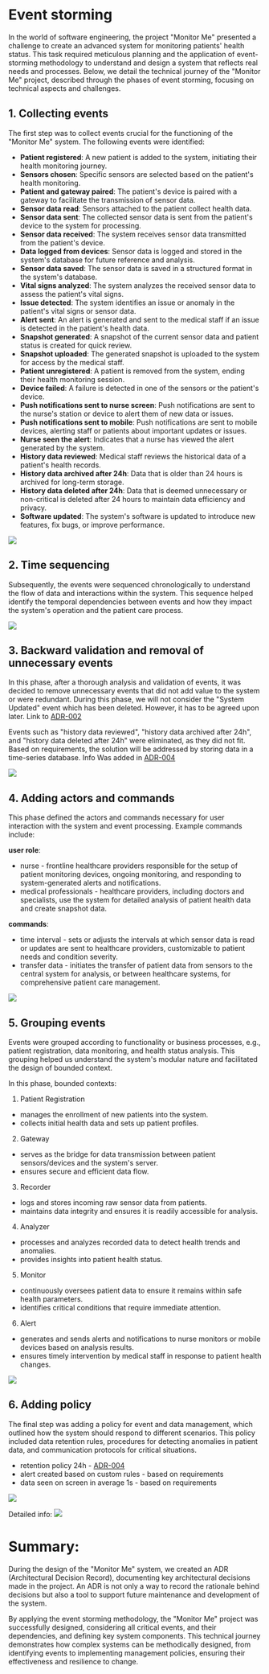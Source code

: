 # Event storming
In the world of software engineering, the project "Monitor Me" presented a challenge to create an advanced system for monitoring patients' health status. This task required meticulous planning and the application of event-storming methodology to understand and design a system that reflects real needs and processes. Below, we detail the technical journey of the "Monitor Me" project, described through the phases of event storming, focusing on technical aspects and challenges.

## 1. Collecting events
The first step was to collect events crucial for the functioning of the "Monitor Me" system. The following events were identified:

- **Patient registered**: A new patient is added to the system, initiating their health monitoring journey.
- **Sensors chosen**: Specific sensors are selected based on the patient's health monitoring.
- **Patient and gateway paired**: The patient's device is paired with a gateway to facilitate the transmission of sensor data.
- **Sensor data read**: Sensors attached to the patient collect health data.
- **Sensor data sent**: The collected sensor data is sent from the patient's device to the system for processing.
- **Sensor data received**: The system receives sensor data transmitted from the patient's device.
- **Data logged from devices**: Sensor data is logged and stored in the system's database for future reference and analysis.
- **Sensor data saved**: The sensor data is saved in a structured format in the system's database.
- **Vital signs analyzed**: The system analyzes the received sensor data to assess the patient's vital signs.
- **Issue detected**: The system identifies an issue or anomaly in the patient's vital signs or sensor data.
- **Alert sent**: An alert is generated and sent to the medical staff if an issue is detected in the patient's health data.
- **Snapshot generated**: A snapshot of the current sensor data and patient status is created for quick review.
- **Snapshot uploaded**: The generated snapshot is uploaded to the system for access by the medical staff.
- **Patient unregistered**: A patient is removed from the system, ending their health monitoring session.
- **Device failed**: A failure is detected in one of the sensors or the patient's device.
- **Push notifications sent to nurse screen**: Push notifications are sent to the nurse's station or device to alert them of new data or issues.
- **Push notifications sent to mobile**: Push notifications are sent to mobile devices, alerting staff or patients about important updates or issues.
- **Nurse seen the alert**: Indicates that a nurse has viewed the alert generated by the system.
- **History data reviewed**: Medical staff reviews the historical data of a patient's health records.
- **History data archived after 24h**: Data that is older than 24 hours is archived for long-term storage.
- **History data deleted after 24h**: Data that is deemed unnecessary or non-critical is deleted after 24 hours to maintain data efficiency and privacy.
- **Software updated**: The system's software is updated to introduce new features, fix bugs, or improve performance.


<img src="images/1.png" />

## 2. Time sequencing
Subsequently, the events were sequenced chronologically to understand the flow of data and interactions within the system. This sequence helped identify the temporal dependencies between events and how they impact the system's operation and the patient care process.

<img src="images/2.png" />

## 3. Backward validation and removal of unnecessary events
In this phase, after a thorough analysis and validation of events, it was decided to remove unnecessary events that did not add value to the system or were redundant.
During this phase, we will not consider the "System Updated" event which has been deleted. However, it has to be agreed upon later. Link to [ADR-002](ADR/ADR-002-update-move-to-next-phase.md)

Events such as "history data reviewed", "history data archived after 24h", and "history data deleted after 24h" were eliminated, as they did not fit. Based on requirements, the solution will be addressed by storing data in a time-series database. Info Was added in [ADR-004](ADR/ADR-004-data-retention-policy.md)

<img src="images/3.png" />

## 4. Adding actors and commands
This phase defined the actors and commands necessary for user interaction with the system and event processing. Example commands include:


**user role**:
- nurse - frontline healthcare providers responsible for the setup of patient monitoring devices, ongoing monitoring, and responding to system-generated alerts and notifications.
- medical professionals - healthcare providers, including doctors and specialists, use the system for detailed analysis of patient health data and create snapshot data.

**commands**:
- time interval - sets or adjusts the intervals at which sensor data is read or updates are sent to healthcare providers, customizable to patient needs and condition severity.
- transfer data - initiates the transfer of patient data from sensors to the central system for analysis, or between healthcare systems, for comprehensive patient care management.

<img src="images/4.png" />

## 5. Grouping events
Events were grouped according to functionality or business processes, e.g., patient registration, data monitoring, and health status analysis. This grouping helped us understand the system's modular nature and facilitated the design of bounded context.

In this phase, bounded contexts:
1. Patient Registration
- manages the enrollment of new patients into the system.
- collects initial health data and sets up patient profiles.

2. Gateway
- serves as the bridge for data transmission between patient sensors/devices and the system's server.
- ensures secure and efficient data flow.

3. Recorder
- logs and stores incoming raw sensor data from patients.
- maintains data integrity and ensures it is readily accessible for analysis.

4. Analyzer
- processes and analyzes recorded data to detect health trends and anomalies.
- provides insights into patient health status.

5. Monitor
- continuously oversees patient data to ensure it remains within safe health parameters.
- identifies critical conditions that require immediate attention.

6. Alert
- generates and sends alerts and notifications to nurse monitors or mobile devices based on analysis results.
- ensures timely intervention by medical staff in response to patient health changes.

<img src="images/5.png" />

## 6. Adding policy
The final step was adding a policy for event and data management, which outlined how the system should respond to different scenarios. This policy included data retention rules, procedures for detecting anomalies in patient data, and communication protocols for critical situations.
- retention policy 24h - [ADR-004](/ADR/ADR-004-data-retention-policy.md) 
- alert created based on custom rules - based on requirements 
- data seen on screen in average 1s - based on requirements
<img src="6.png" />

Detailed info:
<img src="images/6.1.png" />

# Summary:

During the design of the "Monitor Me" system, we created an ADR (Architectural Decision Record), documenting key architectural decisions made in the project. An ADR is not only a way to record the rationale behind decisions but also a tool to support future maintenance and development of the system.

By applying the event storming methodology, the "Monitor Me" project was successfully designed, considering all critical events, and their dependencies, and defining key system components. This technical journey demonstrates how complex systems can be methodically designed, from identifying events to implementing management policies, ensuring their effectiveness and resilience to change.
